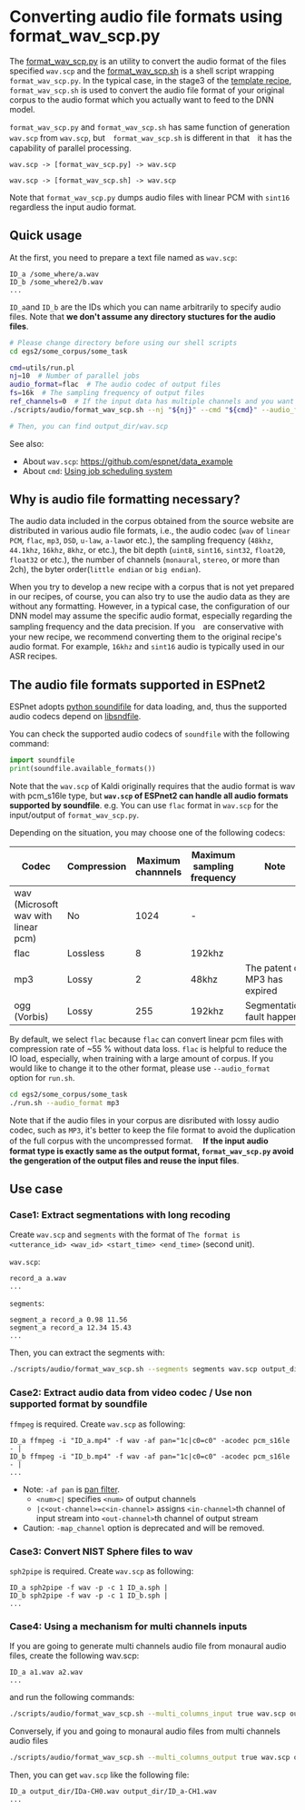 # Converting audio file formats using format_wav_scp.py

The [format_wav_scp.py](https://github.com/espnet/espnet/tree/master/egs2/TEMPLATE/asr1/pyscripts/audio/format_wav_scp.py) is an utility to convert the audio format of the files specified `wav.scp`
and the [format_wav_scp.sh](https://github.com/espnet/espnet/blob/master/egs2/TEMPLATE/asr1/scripts/audio/format_wav_scp.sh) is a shell script wrapping `format_wav_scp.py`.
In the typical case, in the stage3 of the [template recipe](https://github.com/espnet/espnet/blob/master/egs2/TEMPLATE),
`format_wav_scp.sh` is used to convert the audio file format of your original corpus to the audio format which you actually want to feed to the DNN model.

`format_wav_scp.py` and `format_wav_scp.sh` has same function of generation `wav.scp` from `wav.scp`, but　`format_wav_scp.sh` is different in that　it has the capability of parallel processing.

```
wav.scp -> [format_wav_scp.py] -> wav.scp

wav.scp -> [format_wav_scp.sh] -> wav.scp
```

Note that `format_wav_scp.py` dumps audio files with linear PCM with `sint16` regardless the input audio format.

## Quick usage


At the first, you need to prepare a text file named as `wav.scp`:

```
ID_a /some_where/a.wav
ID_b /some_where2/b.wav
...
```

`ID_a`and `ID_b` are the IDs which you can name arbitrarily to specify audio files. Note that **we don't assume any directory stuctures for the audio files**.


```sh
# Please change directory before using our shell scripts
cd egs2/some_corpus/some_task

cmd=utils/run.pl
nj=10  # Number of parallel jobs
audio_format=flac  # The audio codec of output files
fs=16k  # The sampling frequency of output files
ref_channels=0  # If the input data has multiple channels and you want to use only a single channel in the file (please spicify the channel with 0-based number)
./scripts/audio/format_wav_scp.sh --nj "${nj}" --cmd "${cmd}" --audio_format "${audio_format}" --fs "${fs}" --ref_channels "${ref_channels}" somewhere/wav.scp output_dir

# Then, you can find output_dir/wav.scp
```

See also:

- About `wav.scp`: https://github.com/espnet/data_example
- About `cmd`:  [Using job scheduling system](parallelization.md)


## Why is audio file formatting necessary?

The audio data included in the corpus obtained from the source website are distributed in various audio file formats,
i.e., the audio codec (`wav` of `linear PCM`, `flac`, `mp3`, `DSD`, `u-law`, `a-law`or etc.), the sampling frequency (`48khz`, `44.1khz`, `16khz`, `8khz`, or etc.),
the bit depth (`uint8`, `sint16`, `sint32`, `float20`, `float32` or etc.),
the number of channels (`monaural`, `stereo`, or more than 2ch), the byter order(`little endian` or `big endian`).

When you try to develop a new recipe with a corpus that is not yet prepared in our recipes,
of course, you can also try to use the audio data as they are without any formatting.
However,
in a typical case, the configuration of our DNN model may assume the specific audio format,
especially regarding the sampling frequency and the data precision.
If you　are conservative with your new recipe,
we recommend converting them to the original recipe's audio format.
For example, `16khz` and `sint16` audio is typically used in our ASR recipes.


## The audio file formats supported in ESPnet2

ESPnet adopts [python soundifile](https://github.com/bastibe/python-soundfile)
for data loading, and, thus the supported audio codecs depend on [libsndfile](http://www.mega-nerd.com/libsndfile/).

You can check the supported audio codecs of `soundfile` with the following command:

```python
import soundfile
print(soundfile.available_formats())
```

Note that the `wav.scp` of Kaldi originally requires that the audio format is wav with pcm_s16le type,
but **`wav.scp` of ESPnet2 can handle all audio formats supported by soundfile**. e.g. You can use `flac` format in `wav.scp` for the input/output of `format_wav_scp.py`.

Depending on the situation, you may choose one of the following codecs:

| Codec                               | Compression | Maximum channnels | Maximum sampling frequency | Note                          |
| ----------------------------------- | ----------- | ----------------- | -------------------------- | ----------------------------- |
| wav (Microsoft wav with linear pcm) | No          | 1024              | -                          |                               |
| flac                                | Lossless    | 8                 | 192khz                     |                               |
| mp3                                 | Lossy       | 2                 | 48khz                      | The patent of MP3 has expired |
| ogg (Vorbis)                        | Lossy       | 255               | 192khz                     | Segmentation fault happens    |


By default, we select `flac` because `flac` can convert linear pcm files with compression rate of ~55 % without data loss.
`flac` is helpful to reduce the IO load, especially, when training with a large amount of corpus.
If you would like to change it to the other format, please use `--audio_format` option for `run.sh`.

```sh
cd egs2/some_corpus/some_task
./run.sh --audio_format mp3
```

Note that if the audio files in your corpus are disributed with lossy audio codec, such as `MP3`,
it's better to keep the file format to avoid the duplication of the full corpus with the uncompressed format.　 **If the input audio format type is exactly same as the output format, `format_wav_scp.py` avoid the gengeration of the output files and reuse the input files**.

## Use case


### Case1: Extract segmentations with long recoding

Create `wav.scp` and `segments` with the format of `The format is <utterance_id> <wav_id> <start_time> <end_time>` (second unit).

`wav.scp`:

```
record_a a.wav
...
```

`segments`:

```
segment_a record_a 0.98 11.56
segment_a record_a 12.34 15.43
...
```



Then, you can extract the segments with:


```sh
./scripts/audio/format_wav_scp.sh --segments segments wav.scp output_dir
```

### Case2: Extract audio data from video codec / Use non supported format by soundfile

`ffmpeg` is required. Create `wav.scp` as following:

```
ID_a ffmpeg -i "ID_a.mp4" -f wav -af pan="1c|c0=c0" -acodec pcm_s16le - |
ID_b ffmpeg -i "ID_b.mp4" -f wav -af pan="1c|c0=c0" -acodec pcm_s16le - |
...
```

- Note: `-af pan` is [pan filter](https://ffmpeg.org/ffmpeg-filters.html#pan-1).
  - `<num>c|` specifies `<num>` of output channels
  - `|c<out-channel>=c<in-channel>` assigns `<in-channel>`th channel of input stream into `<out-channel>`th channel of output stream
- Caution: `-map_channel` option is deprecated and will be removed.

### Case3: Convert NIST Sphere files to wav

`sph2pipe` is required. Create `wav.scp` as following:

```
ID_a sph2pipe -f wav -p -c 1 ID_a.sph |
ID_b sph2pipe -f wav -p -c 1 ID_b.sph |
...
```



### Case4: Using a mechanism for multi channels inputs

If you are going to generate multi channels audio file from monaural audio files,
create the following wav.scp:

```
ID_a a1.wav a2.wav
...
```

and run the following commands:

```sh
./scripts/audio/format_wav_scp.sh --multi_columns_input true wav.scp output_dir
```

Conversely, if you and going to monaural audio files from multi channels audio files


```sh
./scripts/audio/format_wav_scp.sh --multi_columns_output true wav.scp output_dir
```

Then, you can get `wav.scp` like the following file:

```
ID_a output_dir/IDa-CH0.wav output_dir/ID_a-CH1.wav
...
